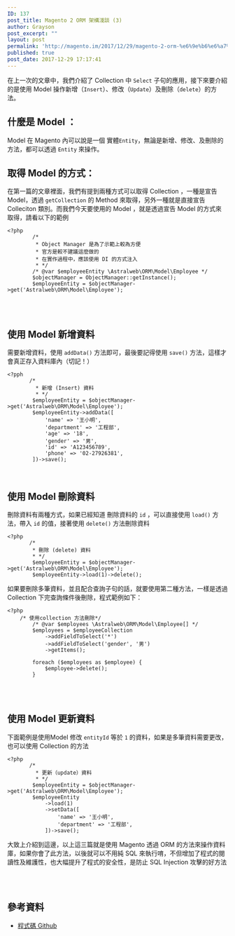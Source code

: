 ```yaml
---
ID: 137
post_title: Magento 2 ORM 架構淺談 (3)
author: Grayson
post_excerpt: ""
layout: post
permalink: 'http://magento.im/2017/12/29/magento-2-orm-%e6%9e%b6%e6%a7%8b%e6%b7%ba%e8%ab%87-3/'
published: true
post_date: 2017-12-29 17:17:41
---
```

在上一次的文章中，我們介紹了 Collection 中 <code>Select</code> 子句的應用，接下來要介紹的是使用 Model 操作新增（<code>Insert</code>）、修改（<code>Update</code>）及刪除（<code>delete</code>）的方法。

<h2>什麼是 Model  ：</h2>

Model 在 Magento 內可以說是一個 實體<code>Entity</code>，無論是新增、修改、及刪除的方法，都可以透過 <code>Entity</code> 來操作。

<h2>取得 Model 的方式：</h2>

在第一篇的文章裡面，我們有提到兩種方式可以取得 Collection ，一種是宣告 Model，透過 <code>getCollection</code> 的 Method 來取得，另外一種就是直接宣告 Colleciton 類別。而我們今天要使用的 Model ，就是透過宣告 Model 的方式來取得，請看以下的範例

<pre class="line-numbers prism-highlight" data-start="1"><code class="language-php">&lt;?php
        /*
         * Object Manager 是為了示範上較為方便
         * 官方是較不建議這麼做的
         * 在實作過程中，應該使用 DI 的方式注入
         * */
        /* @var $employeeEntity \Astralweb\ORM\Model\Employee */
        $objectManager = ObjectManager::getInstance();
        $employeeEntity = $objectManager-&gt;get('Astralweb\ORM\Model\Employee');
</code></pre>

<br><br>

<h2>使用 Model 新增資料</h2>

需要新增資料，使用 <code>addData()</code> 方法即可，最後要記得使用 <code>save()</code> 方法，這樣才會真正存入資料庫內（切記！）

<pre class="line-numbers prism-highlight" data-start="1"><code class="language-php">&lt;?pph
       /*
         * 新增 (Insert) 資料
         * */
        $employeeEntity = $objectManager-&gt;get('Astralweb\ORM\Model\Employee');
        $employeeEntity-&gt;addData([
            'name' =&gt; '王小明',
            'department' =&gt; '工程部',
            'age' =&gt; '18',
            'gender' =&gt; '男',
            'id' =&gt; 'A123456789',
            'phone' =&gt; '02-27926381',
        ])-&gt;save();
</code></pre>

<br>

<h2>使用 Model 刪除資料</h2>

刪除資料有兩種方式，如果已經知道 刪除資料的 <code>id</code> ，可以直接使用 <code>load()</code> 方法，帶入 <code>id</code> 的值，接著使用 <code>delete()</code> 方法刪除資料

<pre class="line-numbers prism-highlight" data-start="1"><code class="language-php">&lt;?php
       /*
        * 刪除 (delete) 資料
        * */
        $employeeEntity = $objectManager-&gt;get('Astralweb\ORM\Model\Employee');
        $employeeEntity-&gt;load(1)-&gt;delete();
</code></pre>

如果要刪除多筆資料，並且配合查詢子句的話，就要使用第二種方法，一樣是透過 Collection 下完查詢條件後刪除，程式範例如下：

<pre class="line-numbers prism-highlight" data-start="1"><code class="language-php">&lt;?php
    /* 使用collection 方法刪除*/
        /* @var $employees \Astralweb\ORM\Model\Employee[] */
        $employees = $employeeCollection
            -&gt;addFieldToSelect('*')
            -&gt;addFieldToSelect('gender', '男')
            -&gt;getItems();

        foreach ($employees as $employee) {
            $employee-&gt;delete();
        }
</code></pre>

<br><br>

<h2>使用 Model 更新資料</h2>

下面範例是使用Model 修改 <code>entityId</code> 等於 <code>1</code>  的資料，如果是多筆資料需要更改，也可以使用 Collection 的方法

<pre class="line-numbers prism-highlight" data-start="1"><code class="language-php">&lt;?php
       /*
         * 更新（update）資料
         * */
        $employeeEntity = $objectManager-&gt;get('Astralweb\ORM\Model\Employee');
        $employeeEntity
            -&gt;load(1)
            -&gt;setData([
                'name' =&gt; '王小明',
                'department' =&gt; '工程部',
            ])-&gt;save();
</code></pre>

大致上介紹到這邊，以上這三篇就是使用 Magento 透過 ORM  的方法來操作資料庫，如果你會了此方法，以後就可以不用純 SQL 來執行唷，不但增加了程式的閱讀性及維護性，也大幅提升了程式的安全性，是防止 SQL Injection 攻擊的好方法

<br><br>

<h2>參考資料</h2>

<ul>
<li><a href="https://github.com/AstralWebTW/ORM-module" title="程式碼 Github">程式碼 Github</a></li>
</ul>